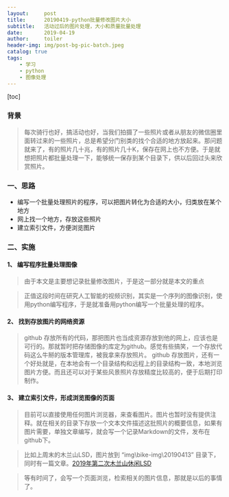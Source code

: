 ```yaml
---
layout:     post
title:      20190419-python批量修改图片大小
subtitle:   活动过后的图片处理，大小和质量批量处理
date:       2019-04-19
author:     toiler
header-img: img/post-bg-pic-batch.jpeg
catalog: true
tags:
    - 学习
    - python
    - 图像处理
---
```

[toc]
### 背景
> 每次骑行也好，搞活动也好，当我们拍摄了一些照片或者从朋友的微信圈里面转过来的一些照片，总是希望分门别类的找个合适的地方放起来。那问题就来了，有的照片几十兆，有的照片几十K，保存在网上也不方便。于是就想把照片都批量处理一下，能够统一保存到某个目录下，供以后回过头来欣赏照片。

### 一、思路

- 编写一个批量处理照片的程序，可以把图片转化为合适的大小，归类放在某个地方
- 网上找一个地方，存放这些照片
- 建立索引文件，方便浏览图片

### 二、实施

#### 1、 编写程序批量处理图像
> 由于本文是主要想记录批量修改图片，于是这一部分就是本文的重点

> 正值这段时间在研究人工智能的视频识别，其实是一个序列的图像识别，使用python编写程序，于是就准备用python编写一个批量处理的程序。

#### 2、 找到存放图片的网络资源

> github 存放所有的代码，那把图片也当成资源存放到他的网上，应该也是可行的。那就暂时把存储图像的库定为github。感觉有些搞笑，一个存放代码这么牛掰的版本管理库，被我拿来存放照片。
> github 存放图片，还有一个好处就是，在本地会有一个目录结构和远程上的目录结构一致，本地浏览图片方便。而且还可以对于某些风景照片存放精度比较高的，便于后期打印制作。

#### 3、 建立索引文件，形成浏览图像的页面

> 目前可以直接使用任何图片浏览器，来查看图片。图片也暂时没有提供注释。就在相关的目录下存放一个文本文件描述这批照片的概要信息，如果有图片需要，单独文章编写，就会写一个记录Markdown的文件，发布在github下。

> 比如上周末的木兰山LSD，图片放到 “img\bike-img\20190413” 目录下，同时有一篇文章。[2019年第二次木兰山休闲LSD](https://laodongrenmin.github.io/2019/04/18/001-2019%E5%B9%B4%E5%8F%82%E5%8A%A0%E8%BD%A6%E9%98%9F%E7%AC%AC%E4%BA%8C%E6%AC%A1%E6%8B%89%E7%BB%83/)

> 等有时间了，会写一个页面浏览，检索相关的图片信息，那就是以后的事情了。